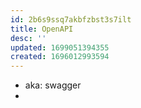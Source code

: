 ```yaml
---
id: 2b6s9ssq7akbfzbst3s7ilt
title: OpenAPI
desc: ''
updated: 1699051394355
created: 1696012993594
---
```


- aka: swagger
- 
